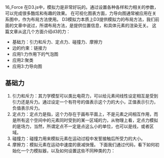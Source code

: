16_Force
在D3.js中，模拟力是非常好玩的。通过设置各种各样和力相关的参数，可以完成很多酷炫和有趣的效果。
在可视化图表方面，力导向图通常被应用在关系图中，作为布局方法使用。
D3模拟力本质上D3提供模拟力的布局方法，我们前面的文章中说过，所谓布局方法，是提供位置信息，和具体元素的渲染无关。
这篇文章从这几个方面介绍d3的力：
* 基础力：引力和斥力、定点力、碰撞力、摩擦力
* 边的约束：链接力
* 应用1:力作用下的气泡图
* 应用2:聚类
* 应用3:力导向图

## 基础力
1. 引力和斥力：其力学模型可以类比电荷力，可以给元素间线性设定相互是受到引力还是斥力。通过设定一个有符号的值表示这个力的大小，正值表示引力，负值表示斥力。
2. 定点力：定点力是指，这个力存在于画布平面上，不是元素之间相互作用，而是所有这个空间中的元素同时受到的某一区域的力，从物理上看，定点力模拟的是场力，当然，所谓定点不一定是点这么小的单位，也可以是线，或者区域。
3. 碰撞力：碰撞力用来模拟元素在运动过程中发誓接触后所受力的大小。
4. 摩擦力：模拟元素在运动中速度的衰减快慢。
下面我们通过代码，看下如何初始化一个力模拟器，以及如何设置这些不同种类的力：
